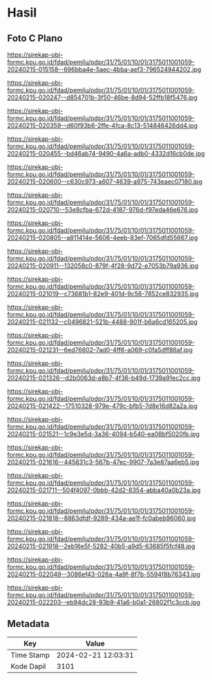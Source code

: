 # Hasil

## Foto C Plano

https://sirekap-obj-formc.kpu.go.id/fdad/pemilu/pdpr/31/75/01/10/01/3175011001059-20240215-015158--696bba4e-5aec-4bba-aef3-796524944202.jpg

https://sirekap-obj-formc.kpu.go.id/fdad/pemilu/pdpr/31/75/01/10/01/3175011001059-20240215-020247--d854701b-3f50-46be-8d94-52ffb18f5476.jpg

https://sirekap-obj-formc.kpu.go.id/fdad/pemilu/pdpr/31/75/01/10/01/3175011001059-20240215-020359--d60f93b6-2ffe-4fca-8c13-514846426dd4.jpg

https://sirekap-obj-formc.kpu.go.id/fdad/pemilu/pdpr/31/75/01/10/01/3175011001059-20240215-020455--bd46ab74-9490-4a6a-adb0-4332d16cb0de.jpg

https://sirekap-obj-formc.kpu.go.id/fdad/pemilu/pdpr/31/75/01/10/01/3175011001059-20240215-020600--c630c973-a607-4639-a975-743eaec07180.jpg

https://sirekap-obj-formc.kpu.go.id/fdad/pemilu/pdpr/31/75/01/10/01/3175011001059-20240215-020710--53e8cfba-672d-4187-976d-f97eda46e676.jpg

https://sirekap-obj-formc.kpu.go.id/fdad/pemilu/pdpr/31/75/01/10/01/3175011001059-20240215-020805--a811414e-5606-4eeb-83ef-7065dfd55667.jpg

https://sirekap-obj-formc.kpu.go.id/fdad/pemilu/pdpr/31/75/01/10/01/3175011001059-20240215-020911--132058c0-879f-4f28-9d72-e7053b79a936.jpg

https://sirekap-obj-formc.kpu.go.id/fdad/pemilu/pdpr/31/75/01/10/01/3175011001059-20240215-021019--c73681b1-82e9-401d-9c56-7852ce832935.jpg

https://sirekap-obj-formc.kpu.go.id/fdad/pemilu/pdpr/31/75/01/10/01/3175011001059-20240215-021132--c0496821-521b-4488-901f-b6a6cd165205.jpg

https://sirekap-obj-formc.kpu.go.id/fdad/pemilu/pdpr/31/75/01/10/01/3175011001059-20240215-021231--6ed76602-7ad0-4ff6-a069-c0fa5dff86af.jpg

https://sirekap-obj-formc.kpu.go.id/fdad/pemilu/pdpr/31/75/01/10/01/3175011001059-20240215-021326--d2b0063d-a8b7-4f36-b49d-1739a91ec2cc.jpg

https://sirekap-obj-formc.kpu.go.id/fdad/pemilu/pdpr/31/75/01/10/01/3175011001059-20240215-021422--17510328-979e-479c-bfb5-7d8e16d82a2a.jpg

https://sirekap-obj-formc.kpu.go.id/fdad/pemilu/pdpr/31/75/01/10/01/3175011001059-20240215-021521--1c9e3e5d-3a36-4094-b540-ea08bf5020fb.jpg

https://sirekap-obj-formc.kpu.go.id/fdad/pemilu/pdpr/31/75/01/10/01/3175011001059-20240215-021616--445831c3-567b-47ec-9907-7a3e87aa6eb5.jpg

https://sirekap-obj-formc.kpu.go.id/fdad/pemilu/pdpr/31/75/01/10/01/3175011001059-20240215-021711--504f4097-0bbb-42d2-8354-abba40a0b23a.jpg

https://sirekap-obj-formc.kpu.go.id/fdad/pemilu/pdpr/31/75/01/10/01/3175011001059-20240215-021818--8863dfdf-9289-434a-ae1f-fc0abeb96060.jpg

https://sirekap-obj-formc.kpu.go.id/fdad/pemilu/pdpr/31/75/01/10/01/3175011001059-20240215-021918--2eb16e5f-5282-40b5-a9d5-63685f5fcf48.jpg

https://sirekap-obj-formc.kpu.go.id/fdad/pemilu/pdpr/31/75/01/10/01/3175011001059-20240215-022049--3086ef43-026a-4a9f-8f7b-5594f8b76343.jpg

https://sirekap-obj-formc.kpu.go.id/fdad/pemilu/pdpr/31/75/01/10/01/3175011001059-20240215-022203--eb94dc28-93b9-41a6-b0a1-26802f1c3ccb.jpg


## Metadata

| Key        | Value               |
| ---------- | ------------------- |
| Time Stamp | 2024-02-21 12:03:31 |
| Kode Dapil | 3101                |



